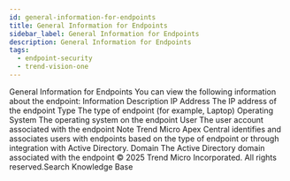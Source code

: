 ```yaml
---
id: general-information-for-endpoints
title: General Information for Endpoints
sidebar_label: General Information for Endpoints
description: General Information for Endpoints
tags:
  - endpoint-security
  - trend-vision-one
---
```


 General Information for Endpoints You can view the following information about the endpoint: Information Description IP Address The IP address of the endpoint Type The type of endpoint (for example, Laptop) Operating System The operating system on the endpoint User The user account associated with the endpoint Note Trend Micro Apex Central identifies and associates users with endpoints based on the type of endpoint or through integration with Active Directory. Domain The Active Directory domain associated with the endpoint © 2025 Trend Micro Incorporated. All rights reserved.Search Knowledge Base